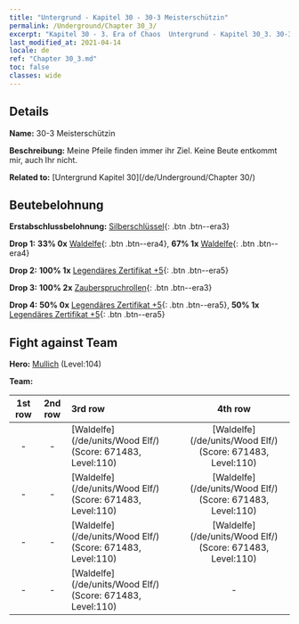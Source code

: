 ```yaml
---
title: "Untergrund - Kapitel 30 - 30-3 Meisterschützin"
permalink: /Underground/Chapter 30_3/
excerpt: "Kapitel 30 - 3. Era of Chaos  Untergrund - Kapitel 30_3. 30-3 Meisterschützin"
last_modified_at: 2021-04-14
locale: de
ref: "Chapter 30_3.md"
toc: false
classes: wide
---
```


## Details

 **Name:** 30-3 Meisterschützin

 **Beschreibung:**       Meine Pfeile finden immer ihr Ziel. Keine Beute entkommt mir, auch Ihr nicht.

 **Related to:** [Untergrund Kapitel 30](/de/Underground/Chapter 30/)

## Beutebelohnung

 **Erstabschlussbelohnung:** [Silberschlüssel](/de/Items/con_693/){: .btn .btn--era3}

 **Drop 1:** **33% 0x** [Waldelfe](/de/Items/unt_201/){: .btn .btn--era4}, **67% 1x** [Waldelfe](/de/Items/unt_201/){: .btn .btn--era4}

 **Drop 2:** **100% 1x** [Legendäres Zertifikat +5](/de/Items/mat_102/){: .btn .btn--era5}

 **Drop 3:** **100% 2x** [Zauberspruchrollen](/de/Items/con_694/){: .btn .btn--era3}

 **Drop 4:** **50% 0x** [Legendäres Zertifikat +5](/de/Items/mat_102/){: .btn .btn--era5}, **50% 1x** [Legendäres Zertifikat +5](/de/Items/mat_102/){: .btn .btn--era5}


## Fight against Team
 **Hero:** [Mullich](/de/heroes/Mullich/) (Level:104)

 **Team:**


  | 1st row | 2nd row | 3rd row | 4th row |
  |:----:|:----:|:----|:----:|
  | - | - | [Waldelfe](/de/units/Wood Elf/) (Score: 671483, Level:110)  | [Waldelfe](/de/units/Wood Elf/) (Score: 671483, Level:110)  |
  | - | - | [Waldelfe](/de/units/Wood Elf/) (Score: 671483, Level:110)  | [Waldelfe](/de/units/Wood Elf/) (Score: 671483, Level:110)  |
  | - | - | [Waldelfe](/de/units/Wood Elf/) (Score: 671483, Level:110)  | [Waldelfe](/de/units/Wood Elf/) (Score: 671483, Level:110)  |
  | - | - | [Waldelfe](/de/units/Wood Elf/) (Score: 671483, Level:110)  | - |


